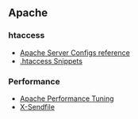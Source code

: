 ## Apache

### htaccess

* [Apache Server Configs reference](https://github.com/h5bp/server-configs-apache/blob/master/dist/.htaccess)
* [.htaccess Snippets](https://github.com/phanan/htaccess)

### Performance

* [Apache Performance Tuning](http://httpd.apache.org/docs/2.4/misc/perf-tuning.html)
* [X-Sendfile](https://docs.moodle.org/27/en/Performance_recommendations#X-Sendfile)
